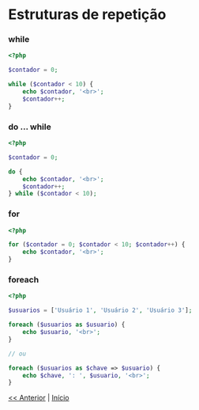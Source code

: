 # Estruturas de repetição

### while

```php
<?php

$contador = 0;

while ($contador < 10) {
    echo $contador, '<br>';
    $contador++;
}

```

### do ... while

```php
<?php

$contador = 0;

do {
    echo $contador, '<br>';
    $contador++;
} while ($contador < 10);

```

### for

```php
<?php

for ($contador = 0; $contador < 10; $contador++) {
    echo $contador, '<br>';
}

```

### foreach

```php
<?php

$usuarios = ['Usuário 1', 'Usuário 2', 'Usuário 3'];

foreach ($usuarios as $usuario) {
    echo $usuario, '<br>';
}

// ou

foreach ($usuarios as $chave => $usuario) {
    echo $chave, ': ', $usuario, '<br>';
}

```

[<< Anterior](https://github.com/agenciasys/as-capacita/blob/master/PHP-basics/EstruturasCondicionais.md#estruturas-condicionais)
|
[Início](https://github.com/agenciasys/as-capacita/blob/master/PHP-basics/README.md#php-b%C3%A1sico)
